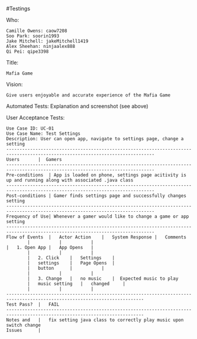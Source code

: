 #Testings

Who:

	Camille Owens: caow7208
	Soo Park: soorin1993
	Jake Mitchell: jakeMitchell1419
	Alex Sheehan: ninjaalex888
	Qi Pei: qipe3398

Title: 
	
	Mafia Game

Vision: 
	
	Give users enjoyable and accurate experience of the Mafia Game

Automated Tests: Explanation and screenshot (see above) 




User Acceptance Tests: 

	Use Case ID: UC-01
	Use Case Name: Test Settings
	Description: User can open app, navigate to settings page, change a setting
	------------------------------------------------------------------------------------------------------------------------------
	Users		|  Gamers  
	------------------------------------------------------------------------------------------------------------------------------
	Pre-conditions	| App is loaded on phone, settings page acitivity is up and running along with associated .java class	
	------------------------------------------------------------------------------------------------------------------------------
	Post-conditions	| Gamer finds settings page and successfully changes setting
	------------------------------------------------------------------------------------------------------------------------------
	Frequency of Use| Whenever a gamer would like to change a game or app setting
	------------------------------------------------------------------------------------------------------------------------------
	Flow of Events	|	Actor Action	|	System Response	|	Comments	
			|			|			|											|	1. Open App	|	App Opens	|							
			|			|			|							
			|	2. Click	|	Settings	|							
			|	settings	|	Page Opens	|							
			|	button		|			|							
			|			|			|							
			|	3. Change	|	no music	|  Expected music to play				
			|	music setting	|	changed		|							
			|			|			|
	--------------------------------------------------------------------------------------------------------------------------
	Test Pass?	| 	FAIL
	--------------------------------------------------------------------------------------------------------------------------
	Notes and 	|	fix setting java class to correctly play music upon switch change
	Issues		|

